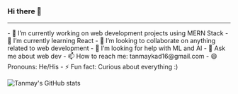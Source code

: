### Hi there 👋
<hr>
- 🔭 I’m currently working on web development projects using MERN Stack
- 🌱 I’m currently learning React
- 👯 I’m looking to collaborate on anything related to web development
- 🤔 I’m looking for help with ML and AI
- 💬 Ask me about web dev
- 📫 How to reach me: tanmaykad16@gmail.com
- 😄 Pronouns: He/His
- ⚡ Fun fact: Curious about everything :)


![Tanmay's GitHub stats](https://github-readme-stats.vercel.app/api?username=tanmay-d&theme=algolia&show_icons=true)

